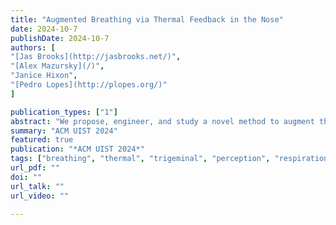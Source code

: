 ```yaml
---
title: "Augmented Breathing via Thermal Feedback in the Nose"
date: 2024-10-7
publishDate: 2024-10-7
authors: [
"[Jas Brooks](http://jasbrooks.net/)",
"[Alex Mazursky](/)",
"Janice Hixon",
"[Pedro Lopes](http://plopes.org/)"
]

publication_types: ["1"]
abstract: "We propose, engineer, and study a novel method to augment the feeling of breathing—enabling interactive applications to let users feel like they are inhaling more/less air (perceived nasal airflow). We achieve this effect by cooling or heating the nose in sync with the user’s inhalation. Our illusion builds on the physiology of breathing: we perceive our breath predominantly through the cooling of our nasal cavities during inhalation. This is why breathing in a “fresh” cold environment feels easier than in a “stuffy” hot environment, even when the inhaled volume is the same. Our psychophysical study confirmed that our in-nose temperature stimulation significantly influenced breathing perception in both directions: making it feel harder & easier to breathe. Further, we found that ~90% of the trials were described as a change in perceived airflow/breathing, while only ~8% as temperature. Following, we engineered a compact device worn across the septum that uses Peltier elements. We illustrate the potential of this augmented breathing in interactive contexts, such as for virtual reality (e.g., rendering ease of breathing crisp air or difficulty breathing with a deteriorated gas mask) and everyday interactions (e.g., in combination with a relaxation application or to alleviate the perceived breathing resistance when wearing a mask)."
summary: "ACM UIST 2024"
featured: true
publication: "*ACM UIST 2024*"
tags: ["breathing", "thermal", "trigeminal", "perception", "respiration"]
url_pdf: ""
doi: ""
url_talk: ""
url_video: ""

---
```


